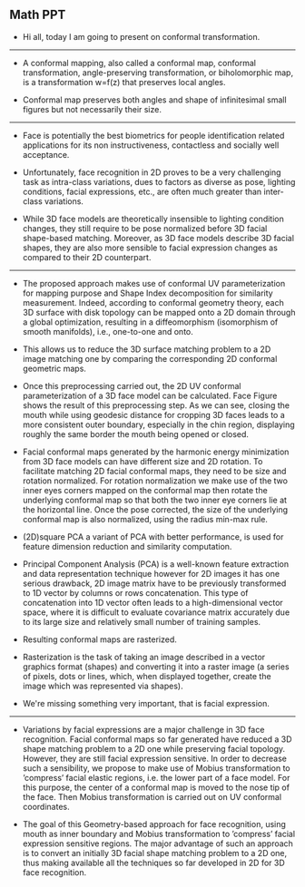 ## Math PPT

* Hi all, today I am going to present on conformal transformation.

----

* A conformal mapping, also called a conformal map, conformal transformation, angle-preserving transformation, or biholomorphic map, is a transformation w=f(z) that preserves local angles.

* Conformal map preserves both angles and shape of infinitesimal small figures but not necessarily their size.

-----

* Face is potentially the best biometrics for people identification related applications for its non instructiveness, contactless and socially well acceptance.

* Unfortunately, face recognition in 2D proves to be a very challenging task as intra-class variations, dues to factors as diverse as pose, lighting conditions, facial expressions, etc., are often much greater than inter-class variations.

* While 3D face models are theoretically insensible to lighting condition changes, they still require to be pose normalized before 3D facial shape-based matching. Moreover, as 3D face models describe 3D facial shapes, they are also more sensible to facial expression changes as compared to their 2D counterpart. 

----

* The proposed approach makes use of conformal UV parameterization for mapping purpose and Shape Index decomposition for similarity measurement. Indeed, according to conformal geometry theory, each 3D surface with disk topology can be mapped onto a 2D domain through a global optimization, resulting in a diffeomorphism (isomorphism of smooth manifolds), i.e., one-to-one and onto.

* This allows us to reduce the 3D surface matching problem to a 2D image matching one by comparing the corresponding 2D conformal geometric maps.

* Once this preprocessing carried out, the 2D UV conformal parameterization of a 3D face model can be calculated. Face Figure shows the result of this preprocessing step. As we can see, closing the mouth while using geodesic distance for cropping 3D faces leads to a more consistent outer boundary, especially in the chin region, displaying roughly the same border the mouth being opened or closed.

* Facial conformal maps generated by the harmonic energy minimization from 3D face models can have different size and 2D rotation. To facilitate matching 2D facial conformal maps, they need to be size and rotation normalized. For rotation normalization we make use of the two inner eyes corners mapped on the conformal map then rotate the underlying conformal map so that both the two inner eye corners lie at the horizontal line. Once the pose corrected, the size of the underlying conformal map is also normalized, using the radius min-max rule.

* (2D)square PCA a variant of PCA with better performance, is used for feature dimension reduction and similarity computation.

* Principal Component Analysis (PCA) is a well-known feature extraction and data representation technique however for 2D images it has one serious drawback, 2D image matrix have to be previously transformed to 1D vector by columns or rows concatenation. This type of concatenation into 1D vector often leads to a high-dimensional vector space, where it is difficult to evaluate covariance matrix accurately due to its large size and relatively small number of training samples.

* Resulting conformal maps are rasterized.

* Rasterization is the task of taking an image described in a vector graphics format (shapes) and converting it into a raster image (a series of pixels, dots or lines, which, when displayed together, create the image which was represented via shapes).


* We're missing something very important, that is facial expression.

----

* Variations by facial expressions are a major challenge in 3D face recognition. Facial conformal maps so far generated have reduced a 3D shape matching problem to a 2D one while preserving facial topology. However, they are still facial expression sensitive. In order to decrease such a sensibility, we propose to make use of Mobius transformation to ’compress’ facial elastic regions, i.e. the lower part of a face model. For this purpose, the center of a conformal map is moved to the nose tip of the face. Then Mobius transformation is carried out on UV conformal coordinates.

* The goal of this Geometry-based approach for face recognition, using mouth as inner boundary and Mobius transformation to ’compress’ facial expression sensitive regions. The major advantage of such an approach is to convert an initially 3D facial shape matching problem to a 2D one, thus making available all the techniques so far developed in 2D for 3D face recognition.
